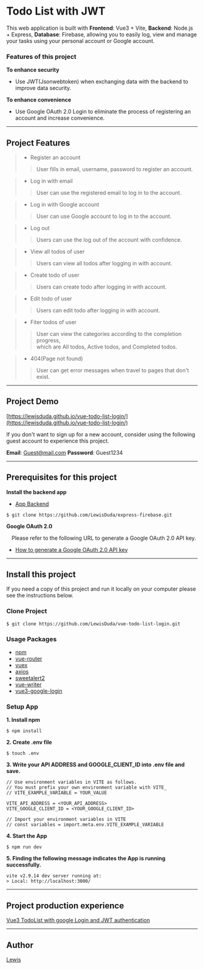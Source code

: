 # Todo List with JWT
This web application is built with **Frontend**: Vue3 + Vite, **Backend**: Node.js + Express, **Database**: Firebase, allowing you to easily log, view and manage your tasks using your personal account or Google account.


### Features of this project
**To enhance security**
- Use JWT(Jsonwebtoken) when exchanging data with the backend to improve data security.


**To enhance convenience**
- Use Google OAuth 2.0 Login to eliminate the process of registering an account and increase convenience.

___

## Project Features
>- Register an account
>> User fills in email, username, password to register an account.

>- Log in with email
>> User can use the registered email to log in to the account.

>- Log in with Google account
>> User can use Google account to log in to the account.

>- Log out
>> Users can use the log out of the account with confidence.

>- View all todos of user
>> Users can view all todos after logging in with account.

>- Create todo of user
>> Users can create todo after logging in with account.

>- Edit todo of user
>> Users can edit todo after logging in with account.

>- Fiter todos of user
>> User can view the categories according to the completion progress,<br> which are All todos, Active todos, and Completed todos.

>- 404(Page not found)
>> User can get error messages when travel to pages that don't exist.

___

## Project Demo
[https://lewisduda.github.io/vue-todo-list-login/](https://lewisduda.github.io/vue-todo-list-login/)

If you don't want to sign up for a new account, consider using the following guest account to experience this project.

**Email**: Guest@mail.com
**Password**: Guest1234


___
## Prerequisites for this project
**Install the backend app**
- [App Backend](https://github.com/LewisDuda/express-firebase)

```
$ git clone https://github.com/LewisDuda/express-firebase.git
```


**Google OAuth 2.0**

&emsp;Please refer to the following URL to generate a Google OAuth 2.0 API key.
- [How to generate a Google OAuth 2.0 API key](https://medium.com/@lewisduda46/%E7%AD%86%E8%A8%98-%E5%9C%A8vue3%E5%B0%88%E6%A1%88%E4%B8%AD%E5%8A%A0%E5%85%A5-google%E7%99%BB%E5%85%A5-%E7%9A%84%E5%8A%9F%E8%83%BD-397403182378)

___

## Install this project
If you need a copy of this project and run it locally on your computer please see the instructions below.


### Clone Project

```
$ git clone https://github.com/LewisDuda/vue-todo-list-login.git
```


### Usage Packages

- [npm](https://docs.npmjs.com/)
- [vue-router](https://www.npmjs.com/package/vue-router)
- [vuex](https://www.npmjs.com/package/vuex)
- [axios](https://www.npmjs.com/package/axios)
- [sweetalert2](https://www.npmjs.com/package/sweetalert2)
- [vue-writer](https://www.npmjs.com/package/vue-writer)
- [vue3-google-login](https://www.npmjs.com/package/vue3-google-login)


### Setup App

**1. Install npm**

```
$ npm install
```

**2. Create .env file**

```
$ touch .env
```

**3. Write your API ADDRESS and GOOGLE_CLIENT_ID into .env file and save.**

```
// Use environment variables in VITE as follows.
// You must prefix your own environment variable with VITE_
// VITE_EXAMPLE_VARIABLE = YOUR_VALUE 

VITE_API_ADDRESS = <YOUR_API_ADDRESS>
VITE_GOOGLE_CLIENT_ID = <YOUR_GOOGLE_CLIENT_ID>

// Import your environment variables in VITE
// const variables = import.meta.env.VITE_EXAMPLE_VARIABLE
```

**4. Start the App**

```
$ npm run dev
```

**5. Finding the following message indicates the App is running successfully.**

```
vite v2.9.14 dev server running at:
> Local: http://localhost:3000/
```

___


## Project production experience
[Vue3 TodoList with google Login and JWT authentication](https://medium.com/@lewisduda46/%E7%AD%86%E8%A8%98-%E5%9C%A8vue3-vite%E5%B0%88%E6%A1%88%E4%B8%AD%E5%8A%A0%E5%85%A5google-login%E6%8F%90%E5%8D%87%E4%BE%BF%E5%88%A9%E6%80%A7-%E4%BB%A5%E5%8F%8A%E4%BD%BF%E7%94%A8jwt%E6%8F%90%E5%8D%87%E8%A8%8A%E6%81%AF%E5%82%B3%E9%81%9E%E7%9A%84%E5%AE%89%E5%85%A8%E6%80%A7-44d7c3600d7a)
___


## Author
[Lewis](https://github.com/LewisDuda)
